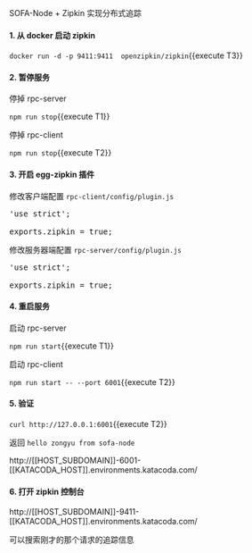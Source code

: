 SOFA-Node + Zipkin 实现分布式追踪

#### 1. 从 docker 启动 zipkin

`docker run -d -p 9411:9411  openzipkin/zipkin`{{execute T3}}

#### 2. 暂停服务

停掉 rpc-server

`npm run stop`{{execute T1}}

停掉 rpc-client

`npm run stop`{{execute T2}}

#### 3. 开启 egg-zipkin 插件

修改客户端配置 `rpc-client/config/plugin.js`

<pre class="file" data-filename="rpc-client/config/plugin.js" data-target="replace">
'use strict';

exports.zipkin = true;
</pre>

修改服务器端配置 `rpc-server/config/plugin.js`

<pre class="file" data-filename="rpc-server/config/plugin.js" data-target="replace">
'use strict';

exports.zipkin = true;
</pre>

#### 4. 重启服务

启动 rpc-server

`npm run start`{{execute T1}}

启动 rpc-client

`npm run start -- --port 6001`{{execute T2}}


#### 5. 验证

`curl http://127.0.0.1:6001`{{execute T2}}

返回 `hello zongyu from sofa-node`

http://[[HOST_SUBDOMAIN]]-6001-[[KATACODA_HOST]].environments.katacoda.com/

#### 6. 打开 zipkin 控制台

http://[[HOST_SUBDOMAIN]]-9411-[[KATACODA_HOST]].environments.katacoda.com/

可以搜索刚才的那个请求的追踪信息
